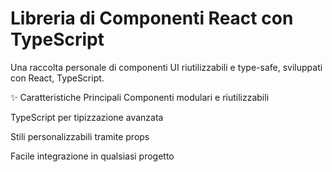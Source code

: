 # Libreria di Componenti React con TypeScript
Una raccolta personale di componenti UI riutilizzabili e type-safe, sviluppati con React, TypeScript.

✨ Caratteristiche Principali
Componenti modulari e riutilizzabili

TypeScript per tipizzazione avanzata

Stili personalizzabili tramite props

Facile integrazione in qualsiasi progetto